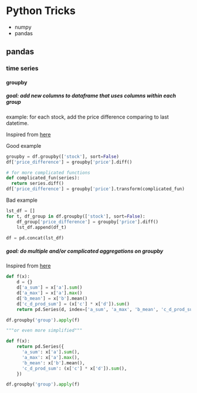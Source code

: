 # Python Tricks

- numpy
- pandas

## pandas


### time series
#### groupby

##### goal: add new columns to dataframe that uses columns within each group

example: for each stock, add the price difference comparing to last datetime. 

Inspired from [here](https://cmdlinetips.com/2019/10/how-to-add-group-level-summary-statistic-as-a-new-column-in-pandas/)

Good example
```python
groupby = df.groupby(['stock'], sort=False)
df['price_difference'] = groupby['price'].diff()

# for more complicated functions
def complicated_fun(series):
  return series.diff()
df['price_difference'] = groupby['price'].transform(complicated_fun)

```

Bad example
```python
lst_df = []
for t, df_group in df.groupby(['stock'], sort=False):
    df_group['price_difference'] = groupby['price'].diff()
    lst_df.append(df_t)

df = pd.concat(lst_df)
```

##### goal: do multiple and/or complicated aggregations on groupby

Inspired from [here](https://stackoverflow.com/questions/14529838/apply-multiple-functions-to-multiple-groupby-columns)

```python
def f(x):
    d = {}
    d['a_sum'] = x['a'].sum()
    d['a_max'] = x['a'].max()
    d['b_mean'] = x['b'].mean()
    d['c_d_prod_sum'] = (x['c'] * x['d']).sum()
    return pd.Series(d, index=['a_sum', 'a_max', 'b_mean', 'c_d_prod_sum'])

df.groupby('group').apply(f)

"""or even more simplified"""

def f(x):
    return pd.Series({
      'a_sum': x['a'].sum(),
      'a_max': x['a'].max(),
      'b_mean': x['b'].mean(),
      'c_d_prod_sum': (x['c'] * x['d']).sum(),
    })

df.groupby('group').apply(f)

```
